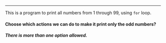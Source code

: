 
***
This is a program to print all numbers from 1 through 99, using `for` loop.
#### Choose which actions we can do to make it print only the odd numbers?

##### There is more than one option allowed.